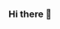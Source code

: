 ### Hi there 👋

<!--
**davidjkuntz/davidjkuntz** is a ✨ _special_ ✨ repository because its `README.md` (this file) appears on your GitHub profile.

Here are some ideas to get you started:

- 🔭 I’m currently working on ...comp sci 1
- 🌱 I’m currently learning ...Criminal Justice and comp sci
- 👯 I’m looking to collaborate on ...new things 
- 🤔 I’m looking for help with ...
- 💬 Ask me about ...
- 📫 How to reach me: ...
- 😄 Pronouns: ...he
- ⚡ Fun fact: ...
-->

